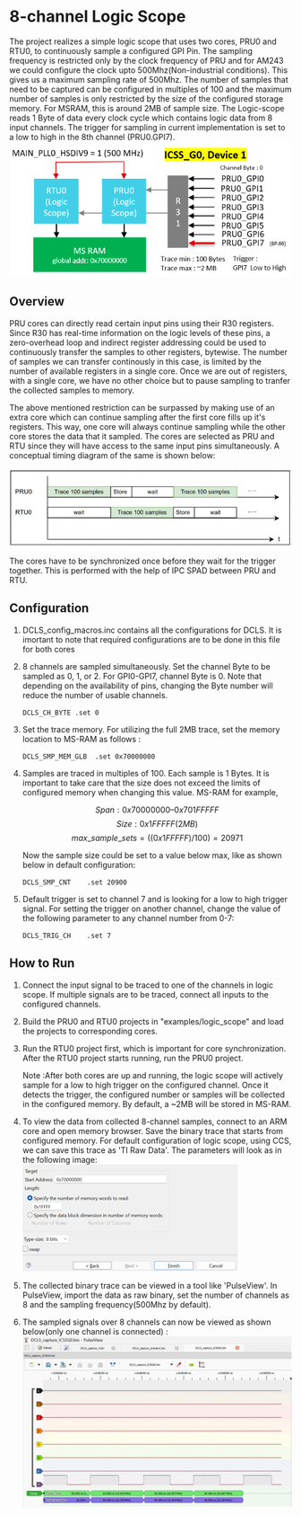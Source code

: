 # 8-channel Logic Scope

The project realizes a simple logic scope that uses two cores, PRU0 and RTU0, to continuously sample a configured GPI Pin. The sampling frequency is restricted only by the clock frequency of PRU and for AM243 we could configure the clock upto 500Mhz(Non-industrial conditions). This gives us a maximum sampling rate of 500Mhz. The number of samples that need to be captured can be configured in multiples of 100 and the maximum number of samples is only restricted by the size of the configured storage memory. For MSRAM, this is around 2MB of sample size. The Logic-scope reads 1 Byte of data every clock cycle which contains logic data from 8 input channels.  The trigger for sampling in current implementation is set to a low to high in the 8th channel (PRU0.GPI7).
![alt text](images/DCLS_overview.png)

## Overview

PRU cores can directly read certain input pins using their R30 registers. Since R30 has real-time information on the logic levels of these pins, a zero-overhead loop and indirect register addressing could be used to continuously transfer the samples to other registers, bytewise. The number of samples we can transfer continously in this case, is limited by the number of available registers in a single core. Once we are out of registers, with a single core, we have no other choice but to pause sampling to tranfer the collected samples to memory. 

The above mentioned restriction can be surpassed by making use of an extra core which can continue sampling after the first core fills up it's registers. This way, one core will always continue sampling while the other core stores the data that it sampled. The cores are selected as PRU and RTU since they will have access to the same input pins simultaneously. A conceptual timing diagram of the same is shown below:

![alt text](images/DCLS_timing.png)

The cores have to be synchronized once before they wait for the trigger together. This is performed with the help of IPC SPAD between PRU and RTU. 

## Configuration

1. DCLS_config_macros.inc contains all the configurations for DCLS. It is imortant to note that required configurations are to be done in this file for both cores

2. 8 channels are sampled simultaneously. Set the channel Byte to be sampled as 0, 1, or 2. For GPI0-GPI7, channel Byte is 0. Note that depending on the availability of pins, changing the Byte number will reduce the number of usable channels. 
    ```
    DCLS_CH_BYTE .set 0  
    ```
3. Set the trace memory. For utilizing the full 2MB trace, set the memory location to MS-RAM as follows :
    ```
    DCLS_SMP_MEM_GLB  .set 0x70000000
    ```
4. Samples are traced in multiples of 100. Each sample is 1 Bytes. It is important to take care that the size does not exceed the limits of configured memory when changing this value. MS-RAM for example, 

    $$Span : 0x70000000 – 0x701FFFFF$$
    $$Size : 0x1FFFFF (2MB)$$
    $$max\_sample\_sets = ((0x1FFFFF) / 100) = 20971$$
    $$    $$
    
    Now the sample size could be set to a value below max, like as shown below in default configuration:
    ```
    DCLS_SMP_CNT    .set 20900 
    ```
5. Default trigger is set to channel 7 and is looking for a low to high trigger signal. For setting the trigger on another channel, change the value of the following parameter to any channel number from 0-7:
    ```
    DCLS_TRIG_CH    .set 7

    ```

## How to Run
1. Connect the input signal to be traced to one of the channels in logic scope. If multiple signals are to be traced, connect all inputs to the configured channels.
2. Build the PRU0 and RTU0 projects in "examples/logic_scope" and load the projects to corresponding cores.
3. Run the RTU0 project first, which is important for core synchronization. After the RTU0 project starts running, run the PRU0 project.

    Note :After both cores are up and running, the logic scope will actively sample for a low to high trigger on the configured channel. Once it detects the trigger, the configured number or samples will be collected in the configured memory. By default, a ~2MB will be stored in MS-RAM. 
4. To view the data from collected 8-channel samples, connect to an ARM core and open memory browser. Save the binary trace that starts from configured memory. For default configuration of logic scope, using CCS, we can save this trace as 'TI Raw Data'. The parameters will look as in the following image:
    ![DCLS_trace_collection](images/DCLS_trace_collection.png)
5. The collected binary trace can be viewed in  a tool like 'PulseView'. In PulseView, import the data as raw binary, set the number of channels as 8 and the sampling frequency(500Mhz by default).
6. The sampled signals over 8 channels can now be viewed as shown below(only one channel is connected) :
    ![DCLS_pulse_view_op](images/DCLS_pulse_view_out.png)